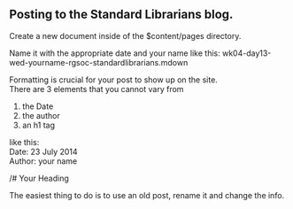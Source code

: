 ## Posting to the Standard Librarians blog.

Create a new document inside of the $content/pages directory.

Name it with the appropriate date and your name like this:
wk04-day13-wed-yourname-rgsoc-standardlibrarians.mdown

Formatting is crucial for your post to show up on the site.  
There are 3 elements that you cannot vary from  

1. the Date 
2. the author
3. an h1 tag


like this:  
Date: 23 July 2014  
Author: your name  

/# Your Heading


The easiest thing to do is to use an old post, rename it and change the info.

